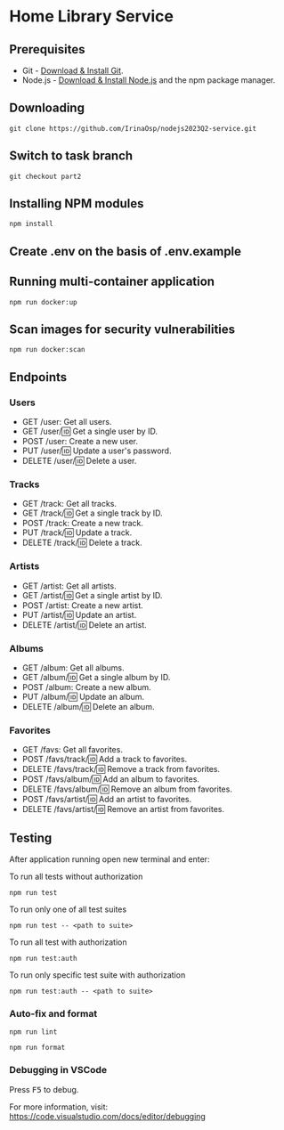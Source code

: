 # Home Library Service

## Prerequisites

- Git - [Download & Install Git](https://git-scm.com/downloads).
- Node.js - [Download & Install Node.js](https://nodejs.org/en/download/) and the npm package manager.

## Downloading

```
git clone https://github.com/IrinaOsp/nodejs2023Q2-service.git
```

## Switch to task branch

```
git checkout part2
```

## Installing NPM modules

```
npm install
```

## Create .env on the basis of .env.example

## Running multi-container application

```
npm run docker:up
```

## Scan images for security vulnerabilities

```
npm run docker:scan
```

## Endpoints

### Users

- GET /user: Get all users.
- GET /user/:id: Get a single user by ID.
- POST /user: Create a new user.
- PUT /user/:id: Update a user's password.
- DELETE /user/:id: Delete a user.

### Tracks

- GET /track: Get all tracks.
- GET /track/:id: Get a single track by ID.
- POST /track: Create a new track.
- PUT /track/:id: Update a track.
- DELETE /track/:id: Delete a track.

### Artists

- GET /artist: Get all artists.
- GET /artist/:id: Get a single artist by ID.
- POST /artist: Create a new artist.
- PUT /artist/:id: Update an artist.
- DELETE /artist/:id: Delete an artist.

### Albums

- GET /album: Get all albums.
- GET /album/:id: Get a single album by ID.
- POST /album: Create a new album.
- PUT /album/:id: Update an album.
- DELETE /album/:id: Delete an album.

### Favorites

- GET /favs: Get all favorites.
- POST /favs/track/:id: Add a track to favorites.
- DELETE /favs/track/:id: Remove a track from favorites.
- POST /favs/album/:id: Add an album to favorites.
- DELETE /favs/album/:id: Remove an album from favorites.
- POST /favs/artist/:id: Add an artist to favorites.
- DELETE /favs/artist/:id: Remove an artist from favorites.

## Testing

After application running open new terminal and enter:

To run all tests without authorization

```
npm run test
```

To run only one of all test suites

```
npm run test -- <path to suite>
```

To run all test with authorization

```
npm run test:auth
```

To run only specific test suite with authorization

```
npm run test:auth -- <path to suite>
```

### Auto-fix and format

```
npm run lint
```

```
npm run format
```

### Debugging in VSCode

Press <kbd>F5</kbd> to debug.

For more information, visit: https://code.visualstudio.com/docs/editor/debugging
